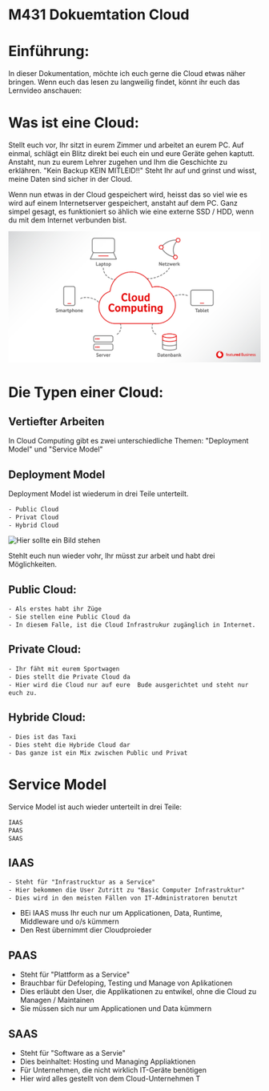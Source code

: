 # M431 Dokuemtation Cloud 


# Einführung:
In dieser Dokumentation, möchte ich euch gerne die Cloud etwas näher bringen. 
Wenn euch das lesen zu langweilig findet, könnt ihr euch das Lernvideo anschauen: 


# Was ist eine Cloud:  
Stellt euch vor, Ihr sitzt in eurem Zimmer und arbeitet an eurem PC. 
Auf einmal, schlägt ein Blitz direkt bei euch ein und eure Geräte gehen kaptutt. 
Anstaht, nun zu eurem Lehrer zugehen und Ihm die Geschichte zu erklähren. "Kein Backup KEIN MITLEID!!"
Steht Ihr auf und grinst und wisst, meine Daten sind sicher in der Cloud. 

Wenn nun etwas in der Cloud gespeichert wird, heisst das so viel wie es wird auf einem Internetserver gespeichert, anstaht auf dem PC. 
Ganz simpel gesagt, es funktioniert so ählich wie eine externe SSD / HDD, wenn du mit dem Internet verbunden bist.  


![Hier sollte ein Bild stehen](Images/01CloudComputing-01.jpg )


# Die Typen einer Cloud: 
## Vertiefter Arbeiten

In Cloud Computing gibt es zwei unterschiedliche Themen: 
"Deployment Model" und "Service Model"

## Deployment Model   
Deployment Model ist wiederum in drei Teile unterteilt. 

    - Public Cloud 
    - Privat Cloud 
    - Hybrid Cloud 


![Hier sollte ein Bild stehen](Images/Public_Private.png )

Stehlt euch nun wieder vohr, Ihr müsst zur arbeit und habt drei Möglichkeiten. 

## Public Cloud: 

    - Als erstes habt ihr Züge
    - Sie stellen eine Public Cloud da 
    - In diesem Falle, ist die Cloud Infrastrukur zugänglich in Internet. 


## Private Cloud:

    - Ihr fäht mit eurem Sportwagen
    - Dies stellt die Private Cloud da
    - Hier wird die Cloud nur auf eure  Bude ausgerichtet und steht nur euch zu. 

## Hybride Cloud: 

    - Dies ist das Taxi 
    - Dies steht die Hybride Cloud dar 
    - Das ganze ist ein Mix zwischen Public und Privat 


# Service Model
Service Model ist auch wieder unterteilt in drei Teile:      
    
    IAAS 
    PAAS
    SAAS

## IAAS 

    - Steht für "Infrastrucktur as a Service"
    - Hier bekommen die User Zutritt zu "Basic Computer Infrastruktur"
    - Dies wird in den meisten Fällen von IT-Administratoren benutzt
- BEi IAAS muss Ihr euch nur um Applicationen, Data, Runtime, Middleware und o/s kümmern 
- Den Rest übernimmt dier Cloudproieder

## PAAS
- Steht für "Plattform as a Service"
- Brauchbar für Defeloping, Testing und Manage von Aplikationen
- Dies erläubt den User, die Applikationen zu entwikel, ohne die Cloud zu Managen / Maintainen
- Sie müssen sich nur um Applicationen und Data kümmern 

## SAAS
- Steht für "Software as a Servie"
- Dies beinhaltet: Hosting und Managing Appliaktionen 
- Für Unternehmen, die nicht wirklich IT-Geräte benötigen
- Hier wird alles gestellt von dem Cloud-Unternehmen 
T



